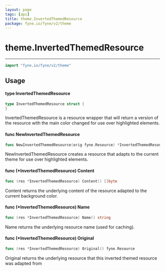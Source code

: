 ```yaml
---
layout: page
tags: [api]
title: theme.InvertedThemedResource
package: fyne.io/fyne/v2/theme
---
```


# theme.InvertedThemedResource
---
```go
import "fyne.io/fyne/v2/theme"
```

## Usage

#### type InvertedThemedResource

```go
type InvertedThemedResource struct {
}
```

InvertedThemedResource is a resource wrapper that will return a version of the resource with the main color changed for use over highlighted elements.

#### func  NewInvertedThemedResource

```go
func NewInvertedThemedResource(orig fyne.Resource) *InvertedThemedResource
```
NewInvertedThemedResource creates a resource that adapts to the current theme for use over highlighted elements.

#### func (*InvertedThemedResource) Content

```go
func (res *InvertedThemedResource) Content() []byte
```
Content returns the underlying content of the resource adapted to the current background color.

#### func (*InvertedThemedResource) Name

```go
func (res *InvertedThemedResource) Name() string
```
Name returns the underlying resource name (used for caching).

#### func (*InvertedThemedResource) Original

```go
func (res *InvertedThemedResource) Original() fyne.Resource
```
Original returns the underlying resource that this inverted themed resource was adapted from
